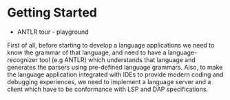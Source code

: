 # Getting Started
  
- ANTLR tour - playground

First of all, before starting to develop a language applications we need to know the grammar of that language, and need to have a language-recognizer tool (e.g ANTLR) which understands that language and generates the parsers using pre-defined language grammars.  Also, to make the language application integrated with IDEs to provide modern coding and debugging experiences, we need to implement a language server and a client  which have to be conformance with LSP   and DAP  specifications.  